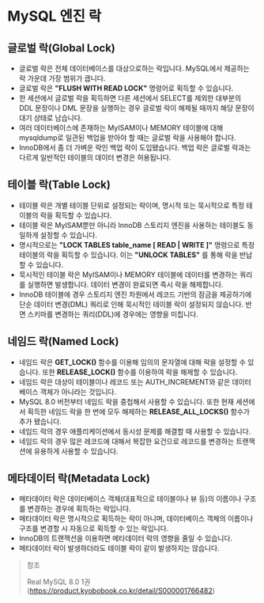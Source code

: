 # MySQL 엔진 락

## 글로벌 락(Global Lock)

* 글로벌 락은 전체 데이터베이스를 대상으로하는 락입니다. MySQL에서 제공하는 락 가운데 가장 범위가 큽니다.
* 글로벌 락은 **"FLUSH WITH READ LOCK"** 명령어로 획득할 수 있습니다.
* 한 세션에서 글로벌 락을 획득하면 다른 세션에서 SELECT를 제외한 대부분의 DDL 문장이나 DML 문장을 실행하는 경우 글로벌 락이 해제될 때까지 해당 문장이 대기 상태로 남습니다.
* 여러 데이터베이스에 존재하는 MyISAM이나 MEMORY 테이블에 대해 mysqldump로 일관된 백업을 받아야 할 때는 글로벌 락을 사용해야 합니다.
* InnoDB에서 좀 더 가벼운 락인 백업 락이 도입됐습니다. 백업 락은 글로벌 락과는 다르게 일반적인 테이블의 데이터 변경은 허용됩니다.

## 테이블 락(Table Lock)

* 테이블 락은 개별 테이블 단위로 설정되는 락이며, 명시적 또는 묵시적으로 특정 테이블의 락을 획득할 수 있습니다.
* 테이블 락은 MyISAM뿐만 아니라 InnoDB 스토리지 엔진을 사용하는 테이블도 동일하게 설정할 수 있습니다.
* 명시적으로는 **"LOCK TABLES table_name [ READ | WRITE ]"** 명령으로 특정 테이블의 락을 획득할 수 있습니다. 이는 **"UNLOCK TABLES"** 를 통해 락을 반납할 수 있습니다.
* 묵시적인 테이블 락은 MyISAM이나 MEMORY 테이블에 데이터를 변경하는 쿼리를 실행하면 발생합니다. 데이터 변경이 완료되면 즉시 락을 해제합니다.
* InnoDB 테이블에 경우 스토리지 엔진 차원에서 레코드 기반의 잠금을 제공하기에 단순 데이터 변경(DML) 쿼리로 인해 묵시적인 테이블 락이 설정되지 않습니다. 반면 스키마를 변경하는 쿼리(DDL)에 경우에는 영향을 미칩니다. 

## 네임드 락(Named Lock)

* 네임드 락은 **GET_LOCK()** 함수를 이용해 임의의 문자열에 대해 락을 설정할 수 있습니다. 또한 **RELEASE_LOCK()** 함수를 이용하여 락을 해제할 수 있습니다.
* 네임드 락은 대상이 테이블이나 레코드 또는 AUTH_INCREMENT와 같은 데이터베이스 객체가 아니라는 것입니다.
* MySQL 8.0 버전부터 네임드 락을 중첩해서 사용할 수 있습니다. 또한 현재 세션에서 획득한 네임드 락을 한 번에 모두 해제하는 **RELEASE_ALL_LOCKS()** 함수가 추가 됐습니다.
* 네임드 락의 경우 애플리케이션에서 동시성 문제를 해결할 때 사용할 수 있습니다.
* 네임드 락의 경우 많은 레코드에 대해서 복잡한 요건으로 레코드를 변경하는 트랜잭션에 유용하게 사용할 수 있습니다.

## 메타데이터 락(Metadata Lock)

* 메타데이터 락은 데이터베이스 객체(대표적으로 테이블이나 뷰 등)의 이름이나 구조를 변경하는 경우에 획득하는 락입니다.
* 메타데이터 락은 명시적으로 획득하는 락이 아니며, 데이터베이스 객체의 이름이나 구조를 변경할 시 자동으로 획득할 수 있는 락입니다.
* InnoDB의 트랜잭션을 이용하면 메타데이터 락의 영향을 줄일 수 있습니다.
* 메타데이터 락이 발생하더라도 테이블 락이 같이 발생하지는 않습니다.

> 참조
>
> Real MySQL 8.0 1권(https://product.kyobobook.co.kr/detail/S000001766482)